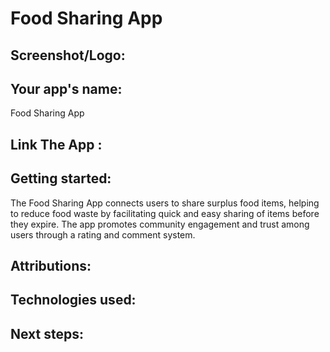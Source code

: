 #  Food Sharing App
## Screenshot/Logo:

## Your app's name:
Food Sharing App
## Link The App :

## Getting started: 
The Food Sharing App connects users to share surplus food items, 
helping to reduce food waste by facilitating quick and easy sharing of items before they expire. The app promotes community engagement and trust among users through a rating and comment system.
## Attributions: 

## Technologies used: 

## Next steps: 
